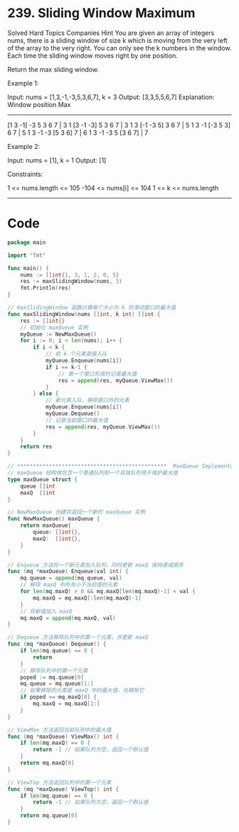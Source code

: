 # 239. Sliding Window Maximum

Solved
Hard
Topics
Companies
Hint
You are given an array of integers nums, there is a sliding window of size k which is moving from the very left of the array to the very right. You can only see the k numbers in the window. Each time the sliding window moves right by one position.

Return the max sliding window.

Example 1:

Input: nums = [1,3,-1,-3,5,3,6,7], k = 3
Output: [3,3,5,5,6,7]
Explanation:
Window position Max

---

[1 3 -1] -3 5 3 6 7 | 3
1 [3 -1 -3] 5 3 6 7 | 3
1 3 [-1 -3 5] 3 6 7 | 5
1 3 -1 [-3 5 3] 6 7 | 5
1 3 -1 -3 [5 3 6] 7 | 6
1 3 -1 -3 5 [3 6 7] | 7

Example 2:

Input: nums = [1], k = 1
Output: [1]

Constraints:

1 <= nums.length <= 105
-104 <= nums[i] <= 104
1 <= k <= nums.length

---

# Code

```go
package main

import "fmt"

func main() {
	nums := []int{1, 3, 1, 2, 0, 5}
	res := maxSlidingWindow(nums, 3)
	fmt.Println(res)
}

// maxSlidingWindow 函数计算每个大小为 k 的滑动窗口的最大值
func maxSlidingWindow(nums []int, k int) []int {
	res := []int{}
	// 初始化 maxQueue 实例
	myQueue := NewMaxQueue()
	for i := 0; i < len(nums); i++ {
		if i < k {
			// 前 k 个元素直接入队
			myQueue.Enqueue(nums[i])
			if i == k-1 {
				// 第一个窗口形成时记录最大值
				res = append(res, myQueue.ViewMax())
			}
		} else {
			// 新元素入队，移除窗口外的元素
			myQueue.Enqueue(nums[i])
			myQueue.Dequeue()
			// 记录当前窗口的最大值
			res = append(res, myQueue.ViewMax())
		}
	}
	return res
}

// ***********************************************  MaxQueue Implementation  ***************************************************
// maxQueue 结构体包含一个普通队列和一个双端队列用于维护最大值
type maxQueue struct {
	queue []int
	maxQ  []int
}

// NewMaxQueue 创建并返回一个新的 maxQueue 实例
func NewMaxQueue() maxQueue {
	return maxQueue{
		queue: []int{},
		maxQ:  []int{},
	}
}

// Enqueue 方法将一个新元素加入队列，同时更新 maxQ 保持递减顺序
func (mq *maxQueue) Enqueue(val int) {
	mq.queue = append(mq.queue, val)
	// 移除 maxQ 中所有小于当前值的元素
	for len(mq.maxQ) > 0 && mq.maxQ[len(mq.maxQ)-1] < val {
		mq.maxQ = mq.maxQ[:len(mq.maxQ)-1]
	}
	// 将新值加入 maxQ
	mq.maxQ = append(mq.maxQ, val)
}

// Dequeue 方法移除队列中的第一个元素，并更新 maxQ
func (mq *maxQueue) Dequeue() {
	if len(mq.queue) == 0 {
		return
	}
	// 移除队列中的第一个元素
	poped := mq.queue[0]
	mq.queue = mq.queue[1:]
	// 如果移除的元素是 maxQ 中的最大值，也移除它
	if poped == mq.maxQ[0] {
		mq.maxQ = mq.maxQ[1:]
	}
}

// ViewMax 方法返回当前队列中的最大值
func (mq *maxQueue) ViewMax() int {
	if len(mq.maxQ) == 0 {
		return -1 // 如果队列为空，返回一个默认值
	}
	return mq.maxQ[0]
}

// ViewTop 方法返回队列中的第一个元素
func (mq *maxQueue) ViewTop() int {
	if len(mq.queue) == 0 {
		return -1 // 如果队列为空，返回一个默认值
	}
	return mq.queue[0]
}
```

